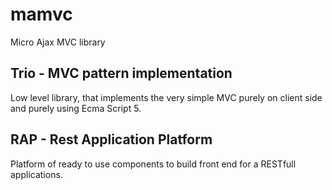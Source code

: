 # mamvc
Micro Ajax MVC library

## Trio - MVC pattern implementation
Low level library, that implements the very simple MVC purely on client side and
purely using Ecma Script 5.

## RAP - Rest Application Platform
Platform of ready to use components to build front end for a RESTfull applications.

